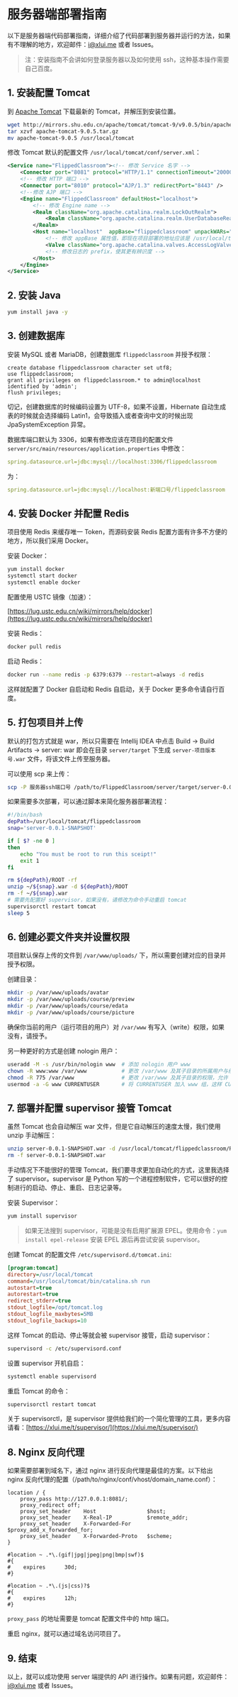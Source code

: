 # 服务器端部署指南

以下是服务器端代码部署指南，详细介绍了代码部署到服务器并运行的方法，如果有不理解的地方，欢迎邮件：[i@xlui.me](mailto:i@xlui.me) 或者 Issues。

> 注：安装指南不会讲如何登录服务器以及如何使用 ssh，这种基本操作需要自己百度。

## 1. 安装配置 Tomcat

到 [Apache Tomcat](https://tomcat.apache.org/) 下载最新的 Tomcat，并解压到安装位置。

```bash
wget http://mirrors.shu.edu.cn/apache/tomcat/tomcat-9/v9.0.5/bin/apache-tomcat-9.0.5.tar.gz
tar xzvf apache-tomcat-9.0.5.tar.gz
mv apache-tomcat-9.0.5 /usr/local/tomcat
```

修改 Tomcat 默认的配置文件 `/usr/local/tomcat/conf/server.xml`：

```xml
<Service name="FlippedClassroom"><!-- 修改 Service 名字 -->
    <Connector port="8081" protocol="HTTP/1.1" connectionTimeout="20000" redirectPort="8443" />
    <!-- 修改 HTTP 端口 -->
    <Connector port="8010" protocol="AJP/1.3" redirectPort="8443" />
    <!--修改 AJP 端口 -->
    <Engine name="FlippedClassroom" defaultHost="localhost">
        <!-- 修改 Engine name -->
        <Realm className="org.apache.catalina.realm.LockOutRealm">
            <Realm className="org.apache.catalina.realm.UserDatabaseRealm" resourceName="UserDatabase"/>
        </Realm>
        <Host name="localhost"  appBase="flippedclassroom" unpackWARs="true" autoDeploy="true">
            <!-- 修改 appBase 属性值，即现在项目部署的地址应该是 /usr/local/tomcat/flippedclassroom -->
            <Valve className="org.apache.catalina.valves.AccessLogValve" directory="logs" prefix="flippedclassroom_log" suffix=".txt" pattern="%h %l %u %t &quot;%r&quot; %s %b" />
            <!-- 修改日志的 prefix，使其更有辨识度 -->
        </Host>
    </Engine>
</Service>
```

## 2. 安装 Java

```bash
yum install java -y
```

## 3. 创建数据库

安装 MySQL 或者 MariaDB，创建数据库 `flippedclassroom` 并授予权限：

```mysql
create database flippedclassroom character set utf8;
use flippedclassroom;
grant all privileges on flippedclassroom.* to admin@localhost identified by 'admin';
flush privileges;
```

切记，创建数据库的时候编码设置为 UTF-8，如果不设置，Hibernate 自动生成表的时候就会选择编码 Latin1，会导致插入或者查询中文的时候出现 JpaSystemException 异常。

数据库端口默认为 3306，如果有修改应该在项目的配置文件 `server/src/main/resources/application.properties` 中修改：

```yml
spring.datasource.url=jdbc:mysql://localhost:3306/flippedclassroom
```

为：

```yml
spring.datasource.url=jdbc:mysql://localhost:新端口号/flippedclassroom
```

## 4. 安装 Docker 并配置 Redis

项目使用 Redis 来缓存唯一 Token，而源码安装 Redis 配置方面有许多不方便的地方，所以我们采用 Docker。

安装 Docker：

```bash
yum install docker
systemctl start docker
systemctl enable docker
```

配置使用 USTC 镜像（加速）：

[https://lug.ustc.edu.cn/wiki/mirrors/help/docker](https://lug.ustc.edu.cn/wiki/mirrors/help/docker)

安装 Redis：

```bash
docker pull redis
```

启动 Redis：

```bash
docker run --name redis -p 6379:6379 --restart=always -d redis
```

这样就配置了 Docker 自启动和 Redis 自启动，关于 Docker 更多命令请自行百度。

## 5. 打包项目并上传

默认的打包方式就是 war，所以只需要在 Intellij IDEA 中点击 Build -> Build Artifacts -> server: war 即会在目录 `server/target` 下生成 `server-项目版本号.war` 文件，将该文件上传至服务器。

可以使用 scp 来上传：

```bash
scp -P 服务器ssh端口号 /path/to/FlippedClassroom/server/target/server-0.0.1-SNAPSHOT.war USERNAME@SERVER_IP:
```

如果需要多次部署，可以通过脚本来简化服务器部署流程：

```bash
#!/bin/bash
depPath=/usr/local/tomcat/flippedclassroom
snap='server-0.0.1-SNAPSHOT'

if [ $? -ne 0 ]
then
    echo "You must be root to run this sceipt!"
    exit 1
fi

rm ${depPath}/ROOT -rf
unzip ~/${snap}.war -d ${depPath}/ROOT
rm -f ~/${snap}.war
# 需要先配置好 supervisor，如果没有，请修改为命令手动重启 tomcat
supervisorctl restart tomcat
sleep 5
```

## 6. 创建必要文件夹并设置权限

项目默认保存上传的文件到 `/var/www/uploads/` 下，所以需要创建对应的目录并授予权限。

创建目录：

```bash
mkdir -p /var/www/uploads/avatar
mkdir -p /var/www/uploads/course/preview
mkdir -p /var/www/uploads/course/edata
mkdir -p /var/www/uploads/course/picture
```

确保你当前的用户（运行项目的用户）对 `/var/www` 有写入（write）权限，如果没有，请授予。

另一种更好的方式是创建 nologin 用户：

```bash
useradd -M -s /usr/bin/nologin www  # 添加 nologin 用户 www
chown -R www:www /var/www           # 更改 /var/www 及其子目录的所属用户与组
chmod -R 775 /var/www               # 更改 /var/www 及其子目录的权限，允许 www 组用户写入
usermod -a -G www CURRENTUSER       # 将 CURRENTUSER 加入 www 组，这样 CURRENTUSER 就可以在 /var/www 中写入/删除新文件
```

## 7. 部署并配置 supervisor 接管 Tomcat

虽然 Tomcat 也会自动解压 war 文件，但是它自动解压的速度太慢，我们使用 unzip 手动解压：

```bash
unzip server-0.0.1-SNAPSHOT.war -d /usr/local/tomcat/flippedclassroom/ROOT
rm -f server-0.0.1-SNAPSHOT.war
```

手动情况下不能很好的管理 Tomcat，我们要寻求更加自动化的方式，这里我选择了 supervisor。supervisor 是 Python 写的一个进程控制软件，它可以很好的控制进行的启动、停止、重启、日志记录等。

安装 Supervisor：

```bash
yum install supervisor
```

> 如果无法搜到 supervisor，可能是没有启用扩展源 EPEL。使用命令：`yum install epel-release` 安装 EPEL 源后再尝试安装 supervisor。

创建 Tomcat 的配置文件 `/etc/supervisord.d/tomcat.ini`:

```ini
[program:tomcat]
directory=/usr/local/tomcat
command=/usr/local/tomcat/bin/catalina.sh run
autostart=true
autorestart=true
redirect_stderr=true
stdout_logfile=/opt/tomcat.log
stdout_logfile_maxbytes=5MB
stdout_logfile_backups=10
```

这样 Tomcat 的启动、停止等就会被 supervisor 接管，启动 supervisor：

```bash
supervisord -c /etc/supervisord.conf
```

设置 supervisor 开机自启：

```bash
systemctl enable supervisord
```

重启 Tomcat 的命令：

```bash
supervisorctl restart tomcat
```

关于 supervisorctl，是 supervisor 提供给我们的一个简化管理的工具，更多内容请看：[https://xlui.me/t/supervisor/](https://xlui.me/t/supervisor/)

## 8. Nginx 反向代理

如果需要部署到域名下，通过 nginx 进行反向代理是最佳的方案。以下给出 nginx 反向代理的配置（/path/to/nginx/conf/vhost/domain_name.conf）：

```nginx
location / {
    proxy_pass http://127.0.0.1:8081/;
    proxy_redirect off;
    proxy_set_header    Host                $host;
    proxy_set_header    X-Real-IP           $remote_addr;
    proxy_set_header    X-Forwarded-For     $proxy_add_x_forwarded_for;
    proxy_set_header    X-Forwarded-Proto   $scheme;
}

#location ~ .*\.(gif|jpg|jpeg|png|bmp|swf)$
#{
#    expires      30d;
#}

#location ~ .*\.(js|css)?$
#{
#    expires      12h;
#}
```

`proxy_pass` 的地址需要是 tomcat 配置文件中的 http 端口。

重启 nginx，就可以通过域名访问项目了。

## 9. 结束

以上，就可以成功使用 server 端提供的 API 进行操作。如果有问题，欢迎邮件：[i@xlui.me](mailto:i@xlui.me) 或者 Issues。
